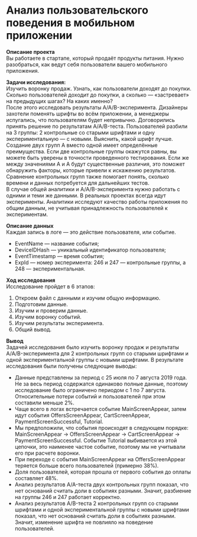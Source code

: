 # Анализ пользовательского поведения в мобильном приложении

**Описание проекта**  
Вы работаете в стартапе, который продаёт продукты питания. Нужно разобраться, как ведут себя пользователи вашего мобильного приложения.  

**Задачи исследования:**  
Изучить воронку продаж. Узнать, как пользователи доходят до покупки. Сколько пользователей доходит до покупки, а сколько — «застревает» на предыдущих шагах? На каких именно?  
После этого исследовать результаты A/A/B-эксперимента. Дизайнеры захотели поменять шрифты во всём приложении, а менеджеры испугались, что пользователям будет непривычно. Договорились принять решение по результатам A/A/B-теста. Пользователей разбили на 3 группы: 2 контрольные со старыми шрифтами и одну экспериментальную — с новыми. Выяснить, какой шрифт лучше.  
Создание двух групп A вместо одной имеет определённые преимущества. Если две контрольные группы окажутся равны, вы можете быть уверены в точности проведенного тестирования. Если же между значениями A и A будут существенные различия, это поможет обнаружить факторы, которые привели к искажению результатов. Сравнение контрольных групп также помогает понять, сколько времени и данных потребуется для дальнейших тестов.  
В случае общей аналитики и A/A/B-эксперимента нужно работать с одними и теми же данными. В реальных проектах всегда идут эксперименты. Аналитики исследуют качество работы приложения по общим данным, не учитывая принадлежность пользователей к экспериментам.  

**Описание данных**  
Каждая запись в логе — это действие пользователя, или событие. 
- EventName — название события;
- DeviceIDHash — уникальный идентификатор пользователя;
- EventTimestamp — время события;
- ExpId — номер эксперимента: 246 и 247 — контрольные группы, а 248 — экспериментальная. 

**Ход исследования**  
Исследование пройдет в 6 этапов:  
1. Откроем файл с данными и изучим общую информацию.
2. Подготовим данные.
3. Изучим и проверим данные.
4. Изучим воронку событий.
5. Изучим результаты эксперимента.
6. Общий вывод.

**Вывод**  
Задачей исследования было изучить воронку продаж и результаты A/A/B-эксперимента для 2 контрольных групп со старыми шрифтами и одной экспериментальной группы с новыми шрифтами. В результате исследования были получены следующие выводы:
- Данные представлены за период с 25 июля по 7 августа 2019 года. Не за весь период содержатся одинаково полные данные, поэтому исследование было ограничено периодом с 1 по 7 августа. Относительные потери событий и пользователей при этом составили меньше 2%.
- Чаще всего в логах встречается событие MainScreenAppear, затем идут события OffersScreenAppear, CartScreenAppear, PaymentScreenSuccessful, Tutorial.
- Мы предположили, что события происходят в следующем порядке: MainScreenAppear → OffersScreenAppear → CartScreenAppear → PaymentScreenSuccessful. Событие Tutorial выбивается из этой цепочки, это наименее частое событие, поэтому мы не учитывали его при расчете воронки.
- При переходе с события MainScreenAppear на OffersScreenAppear теряется больше всего пользователей (примерно 38%).
- Доля пользователей, которая прошла от первого события до оплаты составляет 48%.
- Анализ результатов A/A-теста двух контрольных групп показал, что нет оснований считать доли в событиях разными. Значит, разбиение на группы 246 и 247 работает корректно.
- Анализ результатов A/B-теста 2 контрольных групп со старыми шрифтами и одной экспериментальной группы с новыми шрифтами показал, что нет оснований считать доли в событиях разными. Значит, изменение шрифта не повлияло на поведение пользователей.
